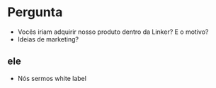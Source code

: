 # Pergunta

- Vocês iriam adquirir nosso produto dentro da Linker? E o motivo?
- Ideias de marketing?

## ele

- Nós sermos white label
